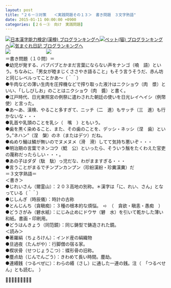 ```yaml
---
layout: post
title: "２６－③対策　　＜実践問題その１３＞　書き問題　３文字熟語"
date: 2015-01-11 00:00:00 +0900
categories: [２６－③　向け　実践問題]
---
```


[![](/syuusyuu9701/assets/images/２６－③対策-＜実践問題その１３＞-書き問題-３文字熟語-br_c_3028_1.gif)](http://blog.with2.net/link.php?1659096:3028 "日本漢字能力検定(漢検) ブログランキングへ")[日本漢字能力検定(漢検) ブログランキングへ](http://blog.with2.net/link.php?1659096:3028)[![](/syuusyuu9701/assets/images/２６－③対策-＜実践問題その１３＞-書き問題-３文字熟語-br_c_1348_1.gif)](http://blog.with2.net/link.php?1659096:1348 "ペット(猫) ブログランキングへ")[ペット(猫) ブログランキングへ](http://blog.with2.net/link.php?1659096:1348)[![](/syuusyuu9701/assets/images/２６－③対策-＜実践問題その１３＞-書き問題-３文字熟語-br_c_9257_1.gif)](http://blog.with2.net/link.php?1659096:9257 "気まぐれ日記 ブログランキングへ")[気まぐれ日記 ブログランキングへ](http://blog.with2.net/link.php?1659096:9257)  
![](/syuusyuu9701/assets/images/２６－③対策-＜実践問題その１３＞-書き問題-３文字熟語-cb758b934b08ff988e046c9c0addab08.jpg)　　　　　　　　![](/syuusyuu9701/assets/images/２６－③対策-＜実践問題その１３＞-書き問題-３文字熟語-aa83842f1fd1bca5a856ba8bda7beb84.jpg)  
＝書き問題（１０問）＝  
●幼児が発する、バブバブとかまだ言葉にならない声をナンゴ（喃　語）という。ちなみに、「男女が睦まじくささやき語ること」もそう言うそうだ、赤ん坊と同じレベルってことかあ～（＾＾）  
●牛肉などの薄い生肉を圧搾機などで搾り取った液汁はニクショウ（肉　漿）といい、「ししびしお」のことはニクショウ（肉　醬）と書く。  
●江戸時代、日光東照宮の例祭に遣わされた朝廷の使いを日光レイヘイシ（例幣使）と言った。  
●あ～あ、漢検、やること多すぎて、ニッチ（二　進）もサッチ（三　進）も行かないな・・・  
●乳首や乳頭のことを乳シ（　嘴　）ともいう。  
●歯を黒く染めること、また、その歯のことを、デッシ・ネッシ（涅　歯）という。”ネハン”（涅　槃）のネ（またはデツ）だね。  
●ぬめり鯒は鱗が無いのでヌメヌメ（滑　滑）してて気持ち悪いぞ・・・  
●明治期の言葉でネンコウ（鯰　公）といったら、そういう鬚をたくわえた官吏の蔑称だったらしい・・・。  
●あの子はダダ（駄　駄）っ児だな、わがまますぎる・・・  
●言うことがまるでチンプンカンプン（珍紛漢紛・珍糞漢糞）だ  
＝３文字熟語＝  
＜書き＞  
●じれいさん（爾霊山）：２０３高地の別称。＊漢字は「に、れい、さん」となっている（＾＾）  
●じしんぎ（時辰儀）：時計の古称  
●とんじんち（貪瞋痴）：３種の根本的な煩悩。　➪　（　貪欲・瞋恚・愚痴　）  
●どうさがみ（礬水紙）：にじみ止めにドウサ（礬　水）を引いて乾かした薄い和紙。書画・印刷用。  
●どうはんきょう（同笵鏡）：同じ鋳型で鋳造された鏡。  
＜読み＞  
●著羅絹（ちょろけん）：インド産の絹織物  
●旦過夜（たんがや）：行脚僧の宿る家。  
●楔状骨（せつじょうこつ）：蝶形骨の旧称。  
●塵点劫（じんでんごう）：きわめて長い時間。塵劫。  
●連緡銭（つるべぜに）：わらの緡（さし）に通した一連の銭。注（　「つるべせん」とも読む。　）  
  
👋👋👋🐑🐑🐑👋👋👋  
  